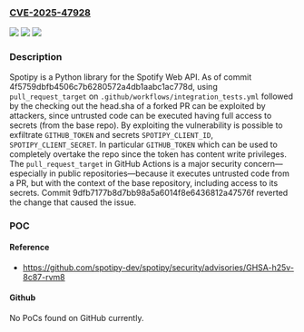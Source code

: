 ### [CVE-2025-47928](https://cve.mitre.org/cgi-bin/cvename.cgi?name=CVE-2025-47928)
![](https://img.shields.io/static/v1?label=Product&message=spotipy&color=blue)
![](https://img.shields.io/static/v1?label=Version&message=%3D%204f5759dbfb4506c7b6280572a4db1aabc1ac778d%20&color=brightgreen)
![](https://img.shields.io/static/v1?label=Vulnerability&message=CWE-488%3A%20Exposure%20of%20Data%20Element%20to%20Wrong%20Session&color=brightgreen)

### Description

Spotipy is a Python library for the Spotify Web API. As of commit 4f5759dbfb4506c7b6280572a4db1aabc1ac778d, using `pull_request_target` on `.github/workflows/integration_tests.yml` followed by the checking out the head.sha of a forked PR can be exploited by attackers, since untrusted code can be executed having full access to secrets (from the base repo). By exploiting the vulnerability is possible to exfiltrate `GITHUB_TOKEN` and secrets `SPOTIPY_CLIENT_ID`,  `SPOTIPY_CLIENT_SECRET`. In particular `GITHUB_TOKEN` which can be used to completely overtake the repo since the token has content write privileges. The `pull_request_target` in GitHub Actions is a major security concern—especially in public repositories—because it executes untrusted code from a PR, but with the context of the base repository, including access to its secrets. Commit 9dfb7177b8d7bb98a5a6014f8e6436812a47576f reverted the change that caused the issue.

### POC

#### Reference
- https://github.com/spotipy-dev/spotipy/security/advisories/GHSA-h25v-8c87-rvm8

#### Github
No PoCs found on GitHub currently.

